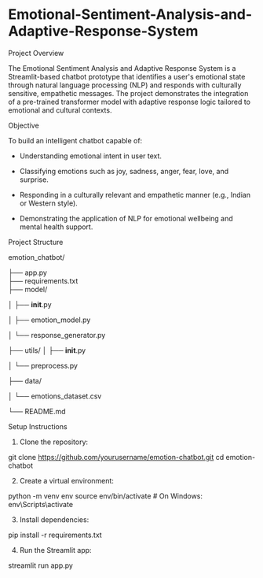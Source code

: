# Emotional-Sentiment-Analysis-and-Adaptive-Response-System

Project Overview

The Emotional Sentiment Analysis and Adaptive Response System is a Streamlit-based chatbot prototype that identifies a user's emotional state through natural language processing (NLP) and responds with culturally sensitive, empathetic messages. The project demonstrates the integration of a pre-trained transformer model with adaptive response logic tailored to emotional and cultural contexts.

Objective

To build an intelligent chatbot capable of:

* Understanding emotional intent in user text.

* Classifying emotions such as joy, sadness, anger, fear, love, and surprise.

* Responding in a culturally relevant and empathetic manner (e.g., Indian or Western style).

* Demonstrating the application of NLP for emotional wellbeing and mental health support.

Project Structure

emotion_chatbot/

├── app.py                         
├── requirements.txt                
├── model/

│   ├── __init__.py

│   ├── emotion_model.py 

│   └── response_generator.py       

├── utils/
│   ├── __init__.py

│   └── preprocess.py              

├── data/

│   └── emotions_dataset.csv       

└── README.md                      

Setup Instructions

1. Clone the repository:

git clone https://github.com/yourusername/emotion-chatbot.git
cd emotion-chatbot

2. Create a virtual environment:

python -m venv env
source env/bin/activate  # On Windows: env\Scripts\activate

3. Install dependencies:

pip install -r requirements.txt

4. Run the Streamlit app:

streamlit run app.py
